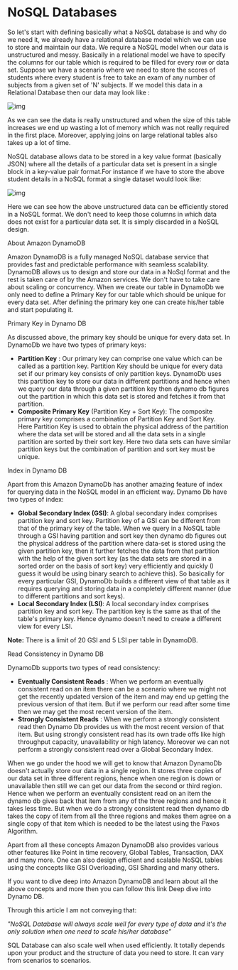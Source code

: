 # NoSQL Databases

So let's start with defining basically what a NoSQL database is and why do we need it, we already have a relational database model which we can use to store and maintain our data. We require a NoSQL model when our data is unstructured and messy. Basically in a relational model we have to specify the columns for our table which is required to be filled for every row or data set. Suppose we have a scenario where we need to store the scores of students where every student is free to take an exam of any number of subjects from a given set of 'N' subjects. If we model this data in a Relational Database then our data may look like :



![img](https://systemsthatscale.org/articles/article-media/nosql-1.png)

As we can see the data is really unstructured and when the size of this table increases we end up wasting a lot of memory which was not really required in the first place. Moreover, applying joins on large relational tables also takes up a lot of time.

NoSQL database allows data to be stored in a key value format (basically JSON) where all the details of a particular data set is present in a single block in a key-value pair format.For instance if we have to store the above student details in a NoSQL format a single dataset would look like:

![img](https://systemsthatscale.org/articles/article-media/no-sql-data.png)

Here we can see how the above unstructured data can be efficiently stored in a NoSQL format. We don't need to keep those columns in which data does not exist for a particular data set. It is simply discarded in a NoSQL design.

About Amazon DynamoDB

Amazon DynamoDB is a fully managed NoSQL database service that provides fast and predictable performance with seamless scalability. DynamoDB allows us to design and store our data in a NoSql format and the rest is taken care of by the Amazon services. We don't have to take care about scaling or concurrency. When we create our table in DynamoDb we only need to define a Primary Key for our table which should be unique for every data set. After defining the primary key one can create his/her table and start populating it.

Primary Key in Dynamo DB

As discussed above, the primary key should be unique for every data set. In DynamoDb we have two types of primary keys:



- **Partition Key** : Our primary key can comprise one value which can be called as a partition key. Partition Key should be unique for every data set if our primary key consists of only partition keys. DynamoDb uses this partition key to store our data in different partitions and hence when we query our data through a given partition key then dynamo db figures out the partition in which this data set is stored and fetches it from that partition.
- **Composite Primary Key** (Partition Key + Sort Key): The composite primary key comprises a combination of Partition Key and Sort Key. Here Partition Key is used to obtain the physical address of the partition where the data set will be stored and all the data sets in a single partition are sorted by their sort key. Here two data sets can have similar partition keys but the combination of partition and sort key must be unique.

Index in Dynamo DB

Apart from this Amazon DynamoDb has another amazing feature of index for querying data in the NoSQL model in an efficient way. Dynamo Db have two types of index:



- **Global Secondary Index (GSI)**: A global secondary index comprises partition key and sort key. Partition key of a GSI can be different from that of the primary key of the table. When we query in a NoSQL table through a GSI having partition and sort key then dynamo db figures out the physical address of the partition where data-set is stored using the given partition key, then it further fetches the data from that partition with the help of the given sort key (as the data sets are stored in a sorted order on the basis of sort key) very efficiently and quickly (I guess it would be using binary search to achieve this). So basically for every particular GSI, DynamoDb builds a different view of that table as it requires querying and storing data in a completely different manner (due to different partitions and sort keys).
- **Local Secondary Index (LSI)**: A local secondary index comprises partition key and sort key. The partition key is the same as that of the table's primary key. Hence dynamo doesn't need to create a different view for every LSI.



**Note:** There is a limit of 20 GSI and 5 LSI per table in DynamoDB.

Read Consistency in Dynamo DB

DynamoDb supports two types of read consistency:



- **Eventually Consistent Reads** : When we perform an eventually consistent read on an item there can be a scenario where we might not get the recently updated version of the item and may end up getting the previous version of that item. But if we perform our read after some time then we may get the most recent version of the item.
- **Strongly Consistent Reads** : When we perform a strongly consistent read then Dynamo Db provides us with the most recent version of that item. But using strongly consistent read has its own trade offs like high throughput capacity, unavailability or high latency. Moreover we can not perform a strongly consistent read over a Global Secondary Index.



When we go under the hood we will get to know that Amazon DynamoDb doesn't actually store our data in a single region. It stores three copies of our data set in three different regions, hence when one region is down or unavailable then still we can get our data from the second or third region. Hence when we perform an eventually consistent read on an item the dynamo db gives back that item from any of the three regions and hence it takes less time. But when we do a strongly consistent read then dynamo db takes the copy of item from all the three regions and makes them agree on a single copy of that item which is needed to be the latest using the Paxos Algorithm.

Apart from all these concepts Amazon DynamoDB also provides various other features like Point in time recovery, Global Tables, Transaction, DAX and many more. One can also design efficient and scalable NoSQL tables using the concepts like GSI Overloading, GSI Sharding and many others.

If you want to dive deep into Amazon DynamoDB and learn about all the above concepts and more then you can follow this link Deep dive into Dynamo DB.

Through this article I am not conveying that:

*"NoSQL Database will always scale well for every type of data and it's the only solution when one need to scale his/her database"*

SQL Database can also scale well when used efficiently. It totally depends upon your product and the structure of data you need to store. It can vary from scenarios to scenarios.